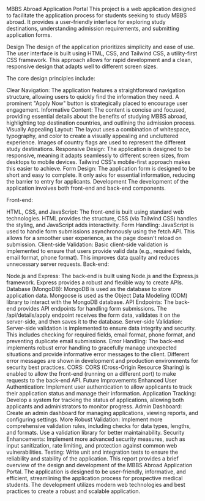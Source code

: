 MBBS Abroad Application Portal
This project is a web application designed to facilitate the application process for students seeking to study MBBS abroad. It provides a user-friendly interface for exploring study destinations, understanding admission requirements, and submitting application forms.

Design
The design of the application prioritizes simplicity and ease of use. The user interface is built using HTML, CSS, and Tailwind CSS, a utility-first CSS framework. This approach allows for rapid development and a clean, responsive design that adapts well to different screen sizes.

The core design principles include:

Clear Navigation: The application features a straightforward navigation structure, allowing users to quickly find the information they need. A prominent "Apply Now" button is strategically placed to encourage user engagement.
Informative Content: The content is concise and focused, providing essential details about the benefits of studying MBBS abroad, highlighting top destination countries, and outlining the admission process.
Visually Appealing Layout: The layout uses a combination of whitespace, typography, and color to create a visually appealing and uncluttered experience. Images of country flags are used to represent the different study destinations.
Responsive Design: The application is designed to be responsive, meaning it adapts seamlessly to different screen sizes, from desktops to mobile devices. Tailwind CSS's mobile-first approach makes this easier to achieve.
Form Design: The application form is designed to be short and easy to complete. It only asks for essential information, reducing the barrier to entry for applicants.
Development
The development of the application involves both front-end and back-end components.

Front-end:

HTML, CSS, and JavaScript: The front-end is built using standard web technologies. HTML provides the structure, CSS (via Tailwind CSS) handles the styling, and JavaScript adds interactivity.
Form Handling: JavaScript is used to handle form submissions asynchronously using the fetch API. This allows for a smoother user experience, as the page doesn't reload on submission.
Client-side Validation: Basic client-side validation is implemented to ensure that users provide valid data (e.g., required fields, email format, phone format). This improves data quality and reduces unnecessary server requests.
Back-end:

Node.js and Express: The back-end is built using Node.js and the Express.js framework. Express provides a robust and flexible way to create APIs.
Database (MongoDB): MongoDB is used as the database to store application data. Mongoose is used as the Object Data Modeling (ODM) library to interact with the MongoDB database.
API Endpoints: The back-end provides API endpoints for handling form submissions. The /api/details/apply endpoint receives the form data, validates it on the server-side, and then saves it to the database.
Server-side Validation: Server-side validation is implemented to ensure data integrity and security. This includes checking for required fields, email format, phone format, and preventing duplicate email submissions.
Error Handling: The back-end implements robust error handling to gracefully manage unexpected situations and provide informative error messages to the client. Different error messages are shown in development and production environments for security best practices.
CORS: CORS (Cross-Origin Resource Sharing) is enabled to allow the front-end (running on a different port) to make requests to the back-end API.
Future Improvements
Enhanced User Authentication: Implement user authentication to allow applicants to track their application status and manage their information.
Application Tracking: Develop a system for tracking the status of applications, allowing both applicants and administrators to monitor progress.
Admin Dashboard: Create an admin dashboard for managing applications, viewing reports, and configuring settings.
More Robust Validation: Implement more comprehensive validation rules, including checks for data types, lengths, and formats. Use a validation library for better maintainability.
Security Enhancements: Implement more advanced security measures, such as input sanitization, rate limiting, and protection against common web vulnerabilities.
Testing: Write unit and integration tests to ensure the reliability and stability of the application.
This report provides a brief overview of the design and development of the MBBS Abroad Application Portal. The application is designed to be user-friendly, informative, and efficient, streamlining the application process for prospective medical students. The development utilizes modern web technologies and best practices to create a robust and scalable application.
